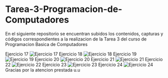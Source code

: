 # Tarea-3-Programacion-de-Computadores
En el siguiente repositorio se encuentran subidos los contenidos, capturas y códigos correspondientes a la realizacion de la Tarea 3 del curso de Programacion Basica de Computadores


Ejercicio 17
![Ejercicio 17](https://github.com/user-attachments/assets/027b1186-9bf2-4789-9c78-892d24ea8916)
Ejercicio 18
![Ejercicio 18](https://github.com/user-attachments/assets/9457f14a-79d7-46eb-8cc4-c0929b180ce1)
Ejercicio 19
![Ejercicio 19](https://github.com/user-attachments/assets/551cf619-f22f-4025-8dc5-701f3eccc48c)
Ejercicio 20
![Ejercicio 20](https://github.com/user-attachments/assets/599119c1-06bd-4977-999c-c2d60367a200)
Ejercicio 21
![Ejercicio 21](https://github.com/user-attachments/assets/00f3d9bb-6b4d-41e3-bbb4-ce0f45b7bd58)
Ejercicio 22
![Ejercicio 22](https://github.com/user-attachments/assets/e5a23bd7-1932-4c8d-846e-5c4373fc8767)
Ejercicio 23
![Ejercicio 23](https://github.com/user-attachments/assets/63fb2fec-fda4-40a3-a900-f2d251c64d43)
Ejercicio 24
![Ejercicio 24](https://github.com/user-attachments/assets/62238e25-8ea2-443b-abab-1b8de87049c4)
Gracias por la atencion prestada u.u

